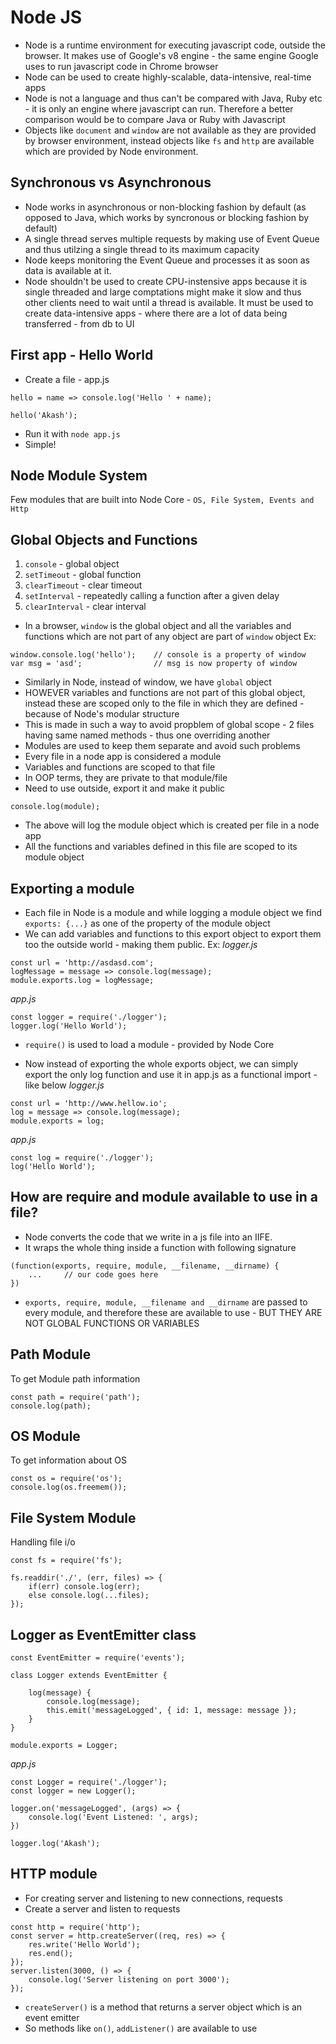 Node JS
===

- Node is a runtime environment for executing javascript code, outside the browser. It makes use of Google's v8 engine - the same engine Google uses to run javascript code in Chrome browser
- Node can be used to create highly-scalable, data-intensive, real-time apps
- Node is not a language and thus can't be compared with Java, Ruby etc - it is only an engine where javascript can run. Therefore a better comparison would be to compare Java or Ruby with Javascript 
- Objects like `document` and `window` are not available as they are provided by browser environment, instead objects like `fs` and `http` are available which are provided by Node environment.

Synchronous vs Asynchronous
---

- Node works in asynchronous or non-blocking fashion by default (as opposed to Java, which works by syncronous or blocking fashion by default)
- A single thread serves multiple requests by making use of Event Queue and thus utilzing a single thread to its maximum capacity
- Node keeps monitoring the Event Queue and processes it as soon as data is available at it.
- Node shouldn't be used to create CPU-instensive apps because it is single threaded and large comptations might make it slow and thus other clients need to wait until a thread is available. It must be used to create data-intensive apps  - where there are a lot of data being transferred - from db to UI

First app - Hello World
---
- Create a file - app.js
```
hello = name => console.log('Hello ' + name);

hello('Akash');
```
- Run it with `node app.js`
- Simple!

Node Module System
---

Few modules that are built into Node Core - `OS, File System, Events and Http`

Global Objects and Functions
---

1. `console` - global object
2. `setTimeout` - global function
3. `clearTimeout` - clear timeout
4. `setInterval` - repeatedly calling a function after a given delay
5. `clearInterval` - clear interval

- In a browser, `window` is the global object and all the variables and functions which are not part of any object are part of `window` object
Ex:
```
window.console.log('hello');    // console is a property of window
var msg = 'asd';                // msg is now property of window
```

- Similarly in Node, instead of window, we have `global` object
- HOWEVER variables and functions are not part of this global object, instead these are scoped only to the file in which they are defined - because of Node's modular structure
- This is made in such a way to avoid propblem of global scope - 2 files having same named methods - thus one overriding another
- Modules are used to keep them separate and avoid such problems
- Every file in a node app is considered a module
- Variables and functions are scoped to that file
- In OOP terms, they are private to that module/file
- Need to use outside, export it and make it public

```
console.log(module);
```
- The above will log the module object which is created per file in a node app
- All the functions and variables defined in this file are scoped to its module object

Exporting a module
---

- Each file in Node is a module and while logging a module object we find `exports: {...}` as one of the property of the module object
- We can add variables and functions to this export object to export them too the outside world - making them public.
Ex:
*logger.js*
```
const url = 'http://asdasd.com';
logMessage = message => console.log(message);
module.exports.log = logMessage;
```
*app.js*
```
const logger = require('./logger');
logger.log('Hello World');
```

- `require()` is used to load a module - provided by Node Core

- Now instead of exporting the whole exports object, we can simply export the only log function and use it in app.js as a functional import - like below
*logger.js*
```
const url = 'http://www.hellow.io';
log = message => console.log(message);
module.exports = log;   
```
*app.js*
```
const log = require('./logger');
log('Hello World');
```


How are require and module available to use in a file?
---

- Node converts the code that we write in a js file into an IIFE.
- It wraps the whole thing inside a function with following signature
```
(function(exports, require, module, __filename, __dirname) {
    ...     // our code goes here
})
```

- `exports, require, module, __filename and __dirname` are passed to every module, and therefore these are available to use - BUT THEY ARE NOT GLOBAL FUNCTIONS OR VARIABLES

Path Module
---

To get Module path information
```
const path = require('path');
console.log(path);
```

OS Module
---

To get information about OS
```
const os = require('os');
console.log(os.freemem());
```

File System Module
---

Handling file i/o
```
const fs = require('fs');

fs.readdir('./', (err, files) => {
    if(err) console.log(err);
    else console.log(...files);
});
```

Logger as EventEmitter class
---

```
const EventEmitter = require('events');

class Logger extends EventEmitter {

    log(message) {
        console.log(message);
        this.emit('messageLogged', { id: 1, message: message });
    }
}

module.exports = Logger;   
```

*app.js*
```
const Logger = require('./logger');
const logger = new Logger();

logger.on('messageLogged', (args) => {
    console.log('Event Listened: ', args);
})

logger.log('Akash');
```

HTTP module
---

- For creating server and listening to new connections, requests
- Create a server and listen to requests
```
const http = require('http');
const server = http.createServer((req, res) => {
    res.write('Hello World');
    res.end();
});
server.listen(3000, () => {
    console.log('Server listening on port 3000');
});
```
- `createServer()` is a method that returns a server object which is an event emitter
- So methods like `on()`, `addListener()` are available to use